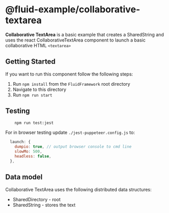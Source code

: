 # @fluid-example/collaborative-textarea

**Collaborative TextArea** is a basic example that creates a SharedString and uses the react CollaborativeTextArea
component to launch a basic collaborative HTML `<textarea>`

## Getting Started

If you want to run this component follow the following steps:

1. Run `npm install` from the `FluidFramework` root directory
2. Navigate to this directory
3. Run `npm run start`

## Testing

```bash
    npm run test:jest
```

For in browser testing update `./jest-puppeteer.config.js` to:

```javascript
  launch: {
    dumpio: true, // output browser console to cmd line
    slowMo: 500,
    headless: false,
  },
```

## Data model

Collaborative TextArea uses the following distributed data structures:

- SharedDirectory - root
- SharedString - stores the text
